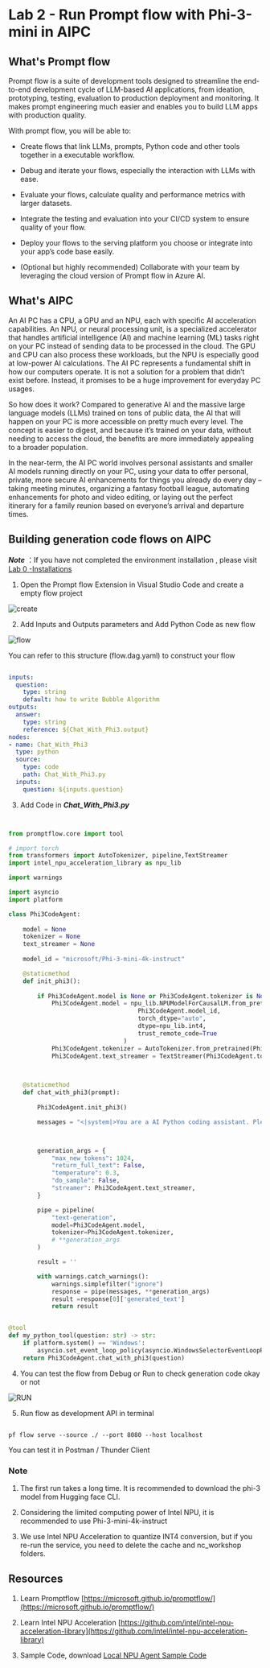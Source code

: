 # **Lab 2 -  Run Prompt flow with Phi-3-mini in AIPC**

## **What's Prompt flow**

Prompt flow is a suite of development tools designed to streamline the end-to-end development cycle of LLM-based AI applications, from ideation, prototyping, testing, evaluation to production deployment and monitoring. It makes prompt engineering much easier and enables you to build LLM apps with production quality.

With prompt flow, you will be able to:

- Create flows that link LLMs, prompts, Python code and other tools together in a executable workflow.

- Debug and iterate your flows, especially the interaction with LLMs with ease.

- Evaluate your flows, calculate quality and performance metrics with larger datasets.

- Integrate the testing and evaluation into your CI/CD system to ensure quality of your flow.

- Deploy your flows to the serving platform you choose or integrate into your app’s code base easily.

- (Optional but highly recommended) Collaborate with your team by leveraging the cloud version of Prompt flow in Azure AI.

## **What's AIPC**

An AI PC has a CPU, a GPU and an NPU, each with specific AI acceleration capabilities. An NPU, or neural processing unit, is a specialized accelerator that handles artificial intelligence (AI) and machine learning (ML) tasks right on your PC instead of sending data to be processed in the cloud. The GPU and CPU can also process these workloads, but the NPU is especially good at low-power AI calculations. The AI PC represents a fundamental shift in how our computers operate. It is not a solution for a problem that didn’t exist before. Instead, it promises to be a huge improvement for everyday PC usages.

So how does it work? Compared to generative AI and the massive large language models (LLMs) trained on tons of public data, the AI that will happen on your PC is more accessible on pretty much every level. The concept is easier to digest, and because it’s trained on your data, without needing to access the cloud, the benefits are more immediately appealing to a broader population.

In the near-term, the AI PC world involves personal assistants and smaller AI models running directly on your PC, using your data to offer personal, private, more secure AI enhancements for things you already do every day – taking meeting minutes, organizing a fantasy football league, automating enhancements for photo and video editing, or laying out the perfect itinerary for a family reunion based on everyone’s arrival and departure times.


## **Building generation code flows on AIPC**

***Note*** ：If you have not completed the environment installation , please visit [Lab 0 -Installations](./01.Installations.md)

1. Open the Prompt flow Extension in Visual Studio Code and create a empty flow project

![create](../../../../../imgs/07/01/pf_create.png)

2. Add Inputs and Outputs parameters and Add Python Code as new flow

![flow](../../../../../imgs/07/01/pf_flow.png)


You can refer to this structure (flow.dag.yaml) to construct your flow

```yaml

inputs:
  question:
    type: string
    default: how to write Bubble Algorithm
outputs:
  answer:
    type: string
    reference: ${Chat_With_Phi3.output}
nodes:
- name: Chat_With_Phi3
  type: python
  source:
    type: code
    path: Chat_With_Phi3.py
  inputs:
    question: ${inputs.question}


```

3. Add Code in ***Chat_With_Phi3.py***


```python


from promptflow.core import tool

# import torch
from transformers import AutoTokenizer, pipeline,TextStreamer
import intel_npu_acceleration_library as npu_lib

import warnings

import asyncio
import platform

class Phi3CodeAgent:
    
    model = None
    tokenizer = None
    text_streamer = None
    
    model_id = "microsoft/Phi-3-mini-4k-instruct"

    @staticmethod
    def init_phi3():
        
        if Phi3CodeAgent.model is None or Phi3CodeAgent.tokenizer is None or Phi3CodeAgent.text_streamer is None:
            Phi3CodeAgent.model = npu_lib.NPUModelForCausalLM.from_pretrained(
                                    Phi3CodeAgent.model_id,
                                    torch_dtype="auto",
                                    dtype=npu_lib.int4,
                                    trust_remote_code=True
                                )
            Phi3CodeAgent.tokenizer = AutoTokenizer.from_pretrained(Phi3CodeAgent.model_id)
            Phi3CodeAgent.text_streamer = TextStreamer(Phi3CodeAgent.tokenizer, skip_prompt=True)

    

    @staticmethod
    def chat_with_phi3(prompt):
        
        Phi3CodeAgent.init_phi3()

        messages = "<|system|>You are a AI Python coding assistant. Please help me to generate code in Python.The answer only genertated Python code, but any comments and instructions do not need to be generated<|end|><|user|>" + prompt +"<|end|><|assistant|>"



        generation_args = {
            "max_new_tokens": 1024,
            "return_full_text": False,
            "temperature": 0.3,
            "do_sample": False,
            "streamer": Phi3CodeAgent.text_streamer,
        }

        pipe = pipeline(
            "text-generation",
            model=Phi3CodeAgent.model,
            tokenizer=Phi3CodeAgent.tokenizer,
            # **generation_args
        )

        result = ''

        with warnings.catch_warnings():
            warnings.simplefilter("ignore")
            response = pipe(messages, **generation_args)
            result =response[0]['generated_text']
            return result


@tool
def my_python_tool(question: str) -> str:
    if platform.system() == 'Windows':
        asyncio.set_event_loop_policy(asyncio.WindowsSelectorEventLoopPolicy())
    return Phi3CodeAgent.chat_with_phi3(question)


```

4. You can test the flow from Debug or Run to check generation code okay or not 

![RUN](../../../../../imgs/07/01/pf_run.png)

5. Run flow as development API in terminal

```

pf flow serve --source ./ --port 8080 --host localhost   

```

You can test it in Postman / Thunder Client


### **Note**

1. The first run takes a long time. It is recommended to download the phi-3 model from Hugging face CLI.

2. Considering the limited computing power of Intel NPU, it is recommended to use Phi-3-mini-4k-instruct

3. We use Intel NPU Acceleration to quantize INT4 conversion, but if you re-run the service, you need to delete the cache and nc_workshop folders.



## **Resources**

1. Learn Promptflow [https://microsoft.github.io/promptflow/](https://microsoft.github.io/promptflow/)

2. Learn Intel NPU Acceleration [https://github.com/intel/intel-npu-acceleration-library](https://github.com/intel/intel-npu-acceleration-library)

3. Sample Code, download [Local NPU Agent Sample Code](../../../../../code/07.Lab/01/AIPC/local-npu-agent/)





